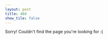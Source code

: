 ```yaml
---
layout: post
title: 404
show_tile: false
---
```


Sorry!
Couldn't find the page you're looking for :(